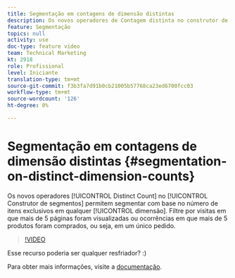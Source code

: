 ```yaml
---
title: Segmentação em contagens de dimensão distintas
description: Os novos operadores de Contagem distinta no construtor de segmentos permitem segmentar com base no número de itens únicos em qualquer dimensão. Filtre por visitas em que mais de 5 páginas foram visualizadas ou ocorrências em que mais de 5 produtos foram comprados, ou seja, em um único pedido.
feature: Segmentação
topics: null
activity: use
doc-type: feature video
team: Technical Marketing
kt: 2918
role: Profissional
level: Iniciante
translation-type: tm+mt
source-git-commit: f3b3fa7d91b0cb21005b57768ca23ed6700fcc03
workflow-type: tm+mt
source-wordcount: '126'
ht-degree: 0%

---
```



# Segmentação em contagens de dimensão distintas {#segmentation-on-distinct-dimension-counts}

Os novos operadores [!UICONTROL Distinct Count] no [!UICONTROL Construtor de segmentos] permitem segmentar com base no número de itens exclusivos em qualquer [!UICONTROL dimensão]. Filtre por visitas em que mais de 5 páginas foram visualizadas ou ocorrências em que mais de 5 produtos foram comprados, ou seja, em um único pedido.

>[!VIDEO](https://video.tv.adobe.com/v/27257/?quality=9)

Esse recurso poderia ser qualquer resfriador? :)

Para obter mais informações, visite a [documentação](https://marketing.adobe.com/resources/help/en_US/analytics/segment/seg_operators.html).
